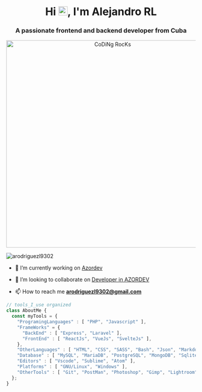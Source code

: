 
  
<h1 align="center">Hi <img src="https://user-images.githubusercontent.com/1303154/88677602-1635ba80-d120-11ea-84d8-d263ba5fc3c0.gif" width="24px" alt="hi">, I'm Alejandro RL</h1>
<h3 align="center">A passionate frontend and backend developer from Cuba</h3>
<div align="center" width="50">
<img src="https://github.com/SP-XD/SP-XD/blob/main/images/dev-working_rounded.gif?raw=true" href="https://github.com/sp-xd" alt="CoDiNg RocKs"  width="550"/><br>
</div>

<p align="left"> <img src="https://komarev.com/ghpvc/?username=arodriguezl9302&label=Profile%20views&color=0e75b6&style=flat" alt="arodriguezl9302" /> </p>

- 🔭 I’m currently working on [Azordev](https://azordev.com/)

- 👯 I’m looking to collaborate on [Developer in AZORDEV](https://github.com/Azordev)

- 📫 How to reach me **arodriguezl9302@gmail.com**

<p align="left">

  
```javascript
// tools_I_use organized
class AboutMe { 
  const myTools = {  
    "ProgramingLanguages" : [ "PHP", "Javascript" ],
    "FrameWorks" = { 
      "BackEnd" : [ "Express", "Laravel" ],
      "FrontEnd" : [ "ReactJs", "VueJs", "SvelteJs" ],
    },
    "OtherLanguages" : [ "HTML", "CSS", "SASS", "Bash", "Json", "Markdown" ],
    "Database" : [ "MySQL", "MariaDB", "PostgreSQL", "MongoDB", "Sqlite" ],
    "Editors" : [ "Vscode", "Sublime", "Atom" ],
    "Platforms" : [ "GNU/Linux", "Windows" ],
    "OtherTools" : [ "Git", "PostMan", "Photoshop", "Gimp", "Lightroom" ]
  };
}
```  
</p>


  






